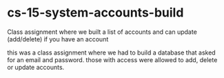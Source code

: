 # cs-15-system-accounts-build
Class assignment where we built a list of accounts and can update (add/delete) if you have an account

this was a class assignment where we had to build a database that asked for an email and password. those with access were allowed to add, delete or update accounts.
